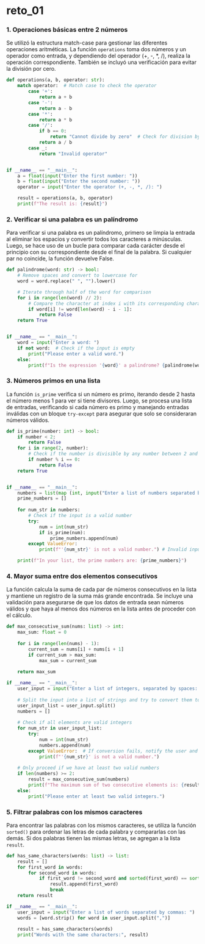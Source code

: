 # reto_01

### 1. Operaciones básicas entre 2 números

Se utilizó la estructura match-case para gestionar las diferentes operaciones aritméticas. La función `operations` toma dos números y un operador como entrada, y dependiendo del operador (+, -, *, /), realiza la operación correspondiente. También se incluyó una verificación para evitar la división por cero.
```python
def operations(a, b, operator: str):
    match operator:  # Match case to check the operator
        case '+':
            return a + b
        case '-':
            return a - b
        case '*':
            return a * b
        case '/':
            if b == 0:
                return "Cannot divide by zero"  # Check for division by zero
            return a / b
        case _:
            return "Invalid operator"


if __name__ == "__main__":
    a = float(input("Enter the first number: "))
    b = float(input("Enter the second number: "))
    operator = input("Enter the operator (+, -, *, /): ")

    result = operations(a, b, operator)
    print(f"The result is: {result}")
```

### 2. Verificar si una palabra es un palíndromo

Para verificar si una palabra es un palíndromo, primero se limpia la entrada al eliminar los espacios y convertir todos los caracteres a minúsculas. Luego, se hace uso de un bucle para comparar cada carácter desde el principio con su correspondiente desde el final de la palabra. Si cualquier par no coincide, la función devuelve False.
```python
def palindrome(word: str) -> bool:
    # Remove spaces and convert to lowercase for 
    word = word.replace(" ", "").lower()

    # Iterate through half of the word for comparison
    for i in range(len(word) // 2):
        # Compare the character at index i with its corresponding character from the end
        if word[i] != word[len(word) - i - 1]:
            return False
    return True


if __name__ == "__main__":
    word = input("Enter a word: ")
    if not word:  # Check if the input is empty
        print("Please enter a valid word.")
    else:
        print(f"Is the expression '{word}' a palindrome? {palindrome(word)}")
```

### 3. Números primos en una lista

La función `is_prime` verifica si un número es primo, iterando desde 2 hasta el número menos 1 para ver si tiene divisores. Luego, se procesa una lista de entradas, verificando si cada número es primo y manejando entradas inválidas con un bloque `try-except` para asegurar que solo se consideraran números válidos.
```python
def is_prime(number: int) -> bool:
    if number < 2:
        return False
    for i in range(2, number):
        # Check if the number is divisible by any number between 2 and itself
        if number % i == 0:
            return False
    return True


if __name__ == "__main__":
    numbers = list(map (int, input("Enter a list of numbers separated by spaces: ").split())) 
    prime_numbers = []
    
    for num_str in numbers:
        # Check if the input is a valid number
        try:
            num = int(num_str) 
            if is_prime(num):
                prime_numbers.append(num)
        except ValueError: 
            print(f"'{num_str}' is not a valid number.") # Invalid input

    print(f"In your list, the prime numbers are: {prime_numbers}")
```

### 4. Mayor suma entre dos elementos consecutivos

La función calcula la suma de cada par de números consecutivos en la lista y mantiene un registro de la suma más grande encontrada. Se incluye una validación para asegurarse de que los datos de entrada sean números válidos y que haya al menos dos números en la lista antes de proceder con el cálculo.
```python
def max_consecutive_sum(nums: list) -> int:  
    max_sum: float = 0  
    
    for i in range(len(nums) - 1):
        current_sum = nums[i] + nums[i + 1]
        if current_sum > max_sum:
            max_sum = current_sum
    
    return max_sum

if __name__ == "__main__":
    user_input = input("Enter a list of integers, separated by spaces: ")
    
    # Split the input into a list of strings and try to convert them to integers
    user_input_list = user_input.split()
    numbers = []
    
    # Check if all elements are valid integers
    for num_str in user_input_list:
        try:
            num = int(num_str)  
            numbers.append(num)  
        except ValueError:  # If conversion fails, notify the user and skip the element
            print(f"'{num_str}' is not a valid number.")
    
    # Only proceed if we have at least two valid numbers
    if len(numbers) >= 2:
        result = max_consecutive_sum(numbers)
        print(f"The maximum sum of two consecutive elements is: {result}")
    else:
        print("Please enter at least two valid integers.")
```

### 5. Filtrar palabras con los mismos caracteres

Para encontrar las palabras con los mismos caracteres, se utiliza la función `sorted()` para ordenar las letras de cada palabra y compararlas con las demás. Si dos palabras tienen las mismas letras, se agregan a la lista `result`. 
```python
def has_same_characters(words: list) -> list:
    result = []
    for first_word in words:
        for second_word in words:
            if first_word != second_word and sorted(first_word) == sorted(second_word): # Check if the sorted characters are the same
                result.append(first_word)
                break
    return result

if __name__ == "__main__":
    user_input = input("Enter a list of words separated by commas: ")
    words = [word.strip() for word in user_input.split(",")]
    
    result = has_same_characters(words)
    print("Words with the same characters:", result)
```
